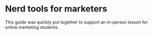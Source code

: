 # Nerd tools for marketers

This guide was quickly put together to support an in-person lesson for online marketing students.
